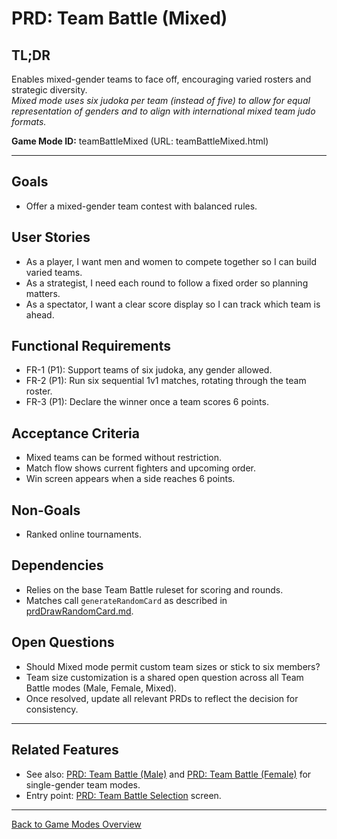 # PRD: Team Battle (Mixed)

## TL;DR

Enables mixed-gender teams to face off, encouraging varied rosters and strategic diversity.  
_Mixed mode uses six judoka per team (instead of five) to allow for equal representation of genders and to align with international mixed team judo formats._

**Game Mode ID:** teamBattleMixed (URL: teamBattleMixed.html)

---

## Goals

- Offer a mixed-gender team contest with balanced rules.

## User Stories

- As a player, I want men and women to compete together so I can build varied teams.
- As a strategist, I need each round to follow a fixed order so planning matters.
- As a spectator, I want a clear score display so I can track which team is ahead.

## Functional Requirements

- FR-1 (P1): Support teams of six judoka, any gender allowed.
- FR-2 (P1): Run six sequential 1v1 matches, rotating through the team roster.
- FR-3 (P1): Declare the winner once a team scores 6 points.

## Acceptance Criteria

- Mixed teams can be formed without restriction.
- Match flow shows current fighters and upcoming order.
- Win screen appears when a side reaches 6 points.

## Non-Goals

- Ranked online tournaments.

## Dependencies

- Relies on the base Team Battle ruleset for scoring and rounds.
- Matches call `generateRandomCard` as described in [prdDrawRandomCard.md](prdDrawRandomCard.md).

## Open Questions

- Should Mixed mode permit custom team sizes or stick to six members?
- Team size customization is a shared open question across all Team Battle modes (Male, Female, Mixed).
- Once resolved, update all relevant PRDs to reflect the decision for consistency.

---

## Related Features

- See also: [PRD: Team Battle (Male)](prdTeamBattleMale.md) and [PRD: Team Battle (Female)](prdTeamBattleFemale.md) for single-gender team modes.
- Entry point: [PRD: Team Battle Selection](prdTeamBattleSelection.md) screen.

---

[Back to Game Modes Overview](prdGameModes.md)
